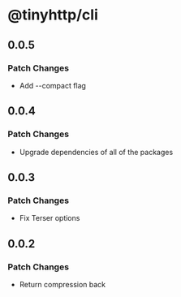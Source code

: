 # @tinyhttp/cli

## 0.0.5

### Patch Changes

- Add --compact flag

## 0.0.4

### Patch Changes

- Upgrade dependencies of all of the packages

## 0.0.3

### Patch Changes

- Fix Terser options

## 0.0.2

### Patch Changes

- Return compression back
